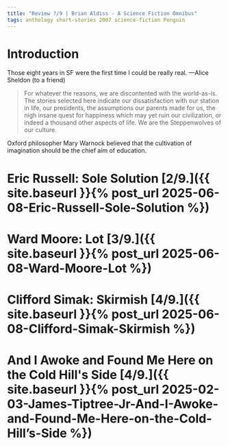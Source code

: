 ```yaml
---
title: "Review ?/9 | Brian Aldiss - A Science Fiction Omnibus"
tags: anthology short-stories 2007 science-fiction Penguin 
---
```



# Introduction
Those eight years in SF were the first time I could be really real. —Alice Sheldon (to a friend)

> For whatever the reasons, we are discontented with the world-as-is. The stories selected here indicate our dissatisfaction with our station in life, our presidents, the assumptions our parents made for us, the nigh insane quest for happiness which may yet ruin our civilization, or indeed a thousand other aspects of life. We are the Steppenwolves of our culture.

Oxford philosopher Mary Warnock believed that the cultivation of imagination should be the chief aim of education.

# Eric Russell: Sole Solution [2/9.]({{ site.baseurl }}{% post_url 2025-06-08-Eric-Russell-Sole-Solution %})

# Ward Moore: Lot [3/9.]({{ site.baseurl }}{% post_url 2025-06-08-Ward-Moore-Lot %})

# Clifford Simak: Skirmish [4/9.]({{ site.baseurl }}{% post_url 2025-06-08-Clifford-Simak-Skirmish %})

# And I Awoke and Found Me Here on the Cold Hill's Side [4/9.]({{ site.baseurl }}{% post_url 2025-02-03-James-Tiptree-Jr-And-I-Awoke-and-Found-Me-Here-on-the-Cold-Hill’s-Side %}) 

<!-- # Poor Little Warrior! [0/9. -->
<!---->
<!-- # Grandpa [0/9. -->
<!---->
<!-- # Nightfall [0/9. -->
<!---->
<!-- # The Snowball Effect [0/9. -->
<!---->
<!-- # Swarm [0/9. -->
<!---->
<!-- # Blood Music [0/9. -->
<!---->
<!-- # Answer [0/9. -->
<!---->
<!-- # The Liberation of Earth [0/9. -->
<!---->
<!-- # An Alien Agony [0/9. -->
<!---->
<!-- # Track 12 [0/9. -->
<!---->
<!-- # Sexual Dimorphism [0/9. -->
<!---->
<!-- # The Tunnel under the World [0/9. -->
<!---->
<!-- # Friends in Need [0/9. -->
<!---->
<!-- # The Store of the Worlds [0/9. -->
<!---->
<!-- # Jokester [0/9. -->
<!---->
<!-- # The Short-Short Story of Mankind [0/9. -->
<!---->
<!-- # Night Watch [0/9. -->
<!---->
<!-- # Story of Your Life [0/9. -->
<!---->
<!-- # Protected Species [0/9. -->
<!---->
<!-- # The Rescuer [0/9. -->
<!---->
<!-- # I Made You [0/9. -->
<!---->
<!-- # The Country of the Kind [0/9. -->
<!---->
<!-- # The Cage [0/9. -->
<!---->
<!-- # Fulfilment [0/9. -->
<!---->
<!-- # Common Time [0/9. -->
<!---->
<!-- # Alien Embassy [0/9. -->
<!---->
<!-- # Great Work of Time [0/9. -->
<!---->
